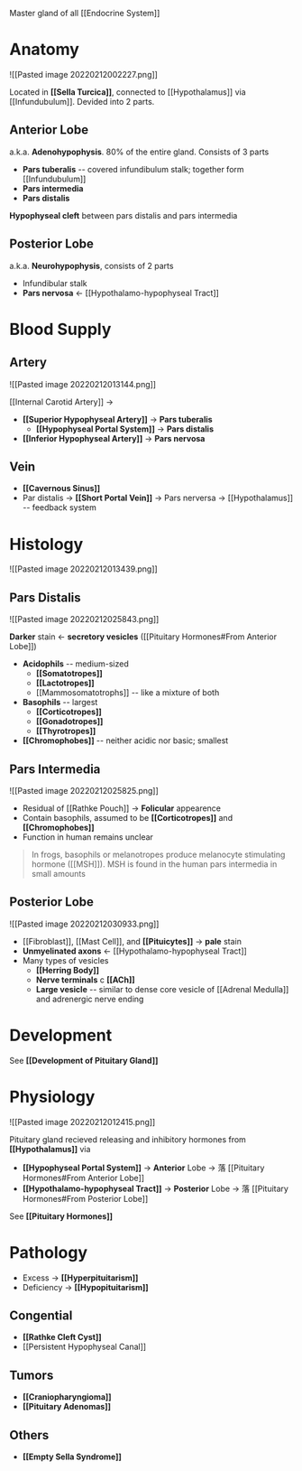 Master gland of all [[Endocrine System]]

# Anatomy

![[Pasted image 20220212002227.png]]

Located in **[[Sella Turcica]]**, connected to [[Hypothalamus]] via [[Infundubulum]]. Devided into 2 parts.

## Anterior Lobe
a.k.a. **Adenohypophysis**. 80% of the entire gland.
Consists of 3 parts
- **Pars tuberalis** -- covered infundibulum stalk; together form [[Infundubulum]]
- **Pars intermedia**
- **Pars distalis**

**Hypophyseal cleft** between pars distalis and pars intermedia

## Posterior Lobe
a.k.a. **Neurohypophysis**, consists of 2 parts
- Infundibular stalk
- **Pars nervosa** ← [[Hypothalamo-hypophyseal Tract]]

# Blood Supply
## Artery
![[Pasted image 20220212013144.png]]

[[Internal Carotid Artery]] →
- **[[Superior Hypophyseal Artery]]** → **Pars tuberalis**
	- **[[Hypophyseal Portal System]]** → **Pars distalis**
- **[[Inferior Hypophyseal Artery]]** → **Pars nervosa**

## Vein
- **[[Cavernous Sinus]]**
- Par distalis → **[[Short Portal Vein]]** → Pars nerversa → [[Hypothalamus]] -- feedback system

# Histology

![[Pasted image 20220212013439.png]]

## Pars Distalis

![[Pasted image 20220212025843.png]]

**Darker** stain ← **secretory vesicles** ([[Pituitary Hormones#From Anterior Lobe]])
- **Acidophils** -- medium-sized
	- **[[Somatotropes]]**
	- **[[Lactotropes]]**
	- [[Mammosomatotrophs]] -- like a mixture of both
- **Basophils** -- largest
	- **[[Corticotropes]]**
	- **[[Gonadotropes]]**
	- **[[Thyrotropes]]**
- **[[Chromophobes]]** -- neither acidic nor basic; smallest

## Pars Intermedia

![[Pasted image 20220212025825.png]]

- Residual of [[Rathke Pouch]] → **Folicular** appearence
- Contain basophils, assumed to be **[[Corticotropes]]** and **[[Chromophobes]]**
- Function in human remains unclear
>  In frogs, basophils or melanotropes produce melanocyte stimulating hormone ([[MSH]]). MSH is found in the human pars intermedia in small amounts

## Posterior Lobe

![[Pasted image 20220212030933.png]]

- [[Fibroblast]], [[Mast Cell]], and **[[Pituicytes]]** → **pale** stain
- **Unmyelinated axons** ← [[Hypothalamo-hypophyseal Tract]]
- Many types of vesicles
	- **[[Herring Body]]**
	- **Nerve terminals** c **[[ACh]]**
	- **Large vesicle** -- similar to dense core vesicle of [[Adrenal Medulla]] and adrenergic nerve ending

# Development
See **[[Development of Pituitary Gland]]**

# Physiology

![[Pasted image 20220212012415.png]]

Pituitary gland recieved releasing and inhibitory hormones from **[[Hypothalamus]]** via
- **[[Hypophyseal Portal System]]** → **Anterior** Lobe → 落 [[Pituitary Hormones#From Anterior Lobe]]
- **[[Hypothalamo-hypophyseal Tract]]** → **Posterior** Lobe → 落 [[Pituitary Hormones#From Posterior Lobe]]

See **[[Pituitary Hormones]]**

# Pathology
- Excess → **[[Hyperpituitarism]]**
- Deficiency → **[[Hypopituitarism]]** 

## Congential
- **[[Rathke Cleft Cyst]]**
- [[Persistent Hypophyseal Canal]]

## Tumors
- **[[Craniopharyngioma]]**
- **[[Pituitary Adenomas]]**

## Others
- **[[Empty Sella Syndrome]]**

